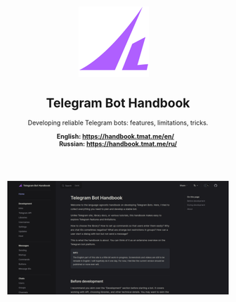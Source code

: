 <br>
<br>


<div align="center">

<div>
<img src="public/logo.svg" alt="" width="160">&nbsp;&nbsp;&nbsp;&nbsp;&nbsp;
</div>

# Telegram Bot Handbook

Developing reliable Telegram bots: features, limitations, tricks.

**English:&nbsp;https://handbook.tmat.me/en/** &nbsp;&nbsp; **Russian:&nbsp;https://handbook.tmat.me/ru/**

</div>

&nbsp;

&nbsp;

<a href="https://handbook.tmat.me/">

![](public/screenshot.png)

</a>
